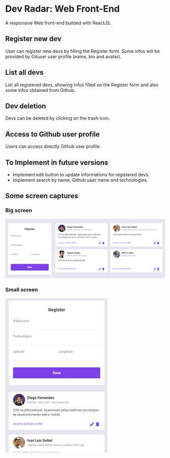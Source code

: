 # Dev Radar: Web Front-End
A responsive Web front-end builded with ReactJS.

## Register new dev
User can register new devs by filling the Register form. Some infos will be provided by Gituser user profile (name, bio and avatar).

## List all devs
List all registered devs, showing infos filled on the Register form and also some infos obtained from Github.

## Dev deletion
Devs can be deleted by clicking on the trash icon.

## Access to Github user profile
Users can access directly Github user profile.

## To Implement in future versions
- Implement edit button to update informations for registered devs.
- Implement search by name, Github user name and technologies.

## Some screen captures

### Big screen
![Web front-end big size](../public/img/web-front-end-bigsize.png "Big screen")

### Small screen 
![Web front-end small size](../public/img/web-front-end-smallsize.png "Small screen")